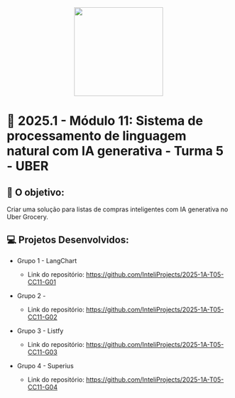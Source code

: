 
<div align="center">
    <img src="https://upload.wikimedia.org/wikipedia/commons/c/cc/Uber_logo_2018.png"  width="200">
</div>


# 🙋 2025.1  - Módulo 11: Sistema de processamento de linguagem natural com IA generativa - Turma 5 - UBER


## 🎯 O objetivo:
Criar uma solução para listas de compras inteligentes com IA generativa no Uber Grocery.

## 💻 Projetos Desenvolvidos: 

- Grupo 1 - LangChart
  - Link do repositório: https://github.com/InteliProjects/2025-1A-T05-CC11-G01
   
- Grupo 2 - 
  - Link do repositório: https://github.com/InteliProjects/2025-1A-T05-CC11-G02
    
- Grupo 3 - Listfy
  - Link do repositório: https://github.com/InteliProjects/2025-1A-T05-CC11-G03

- Grupo 4 - Superius
  - Link do repositório: https://github.com/InteliProjects/2025-1A-T05-CC11-G04
